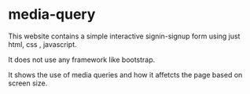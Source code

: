 # media-query
This website contains a simple interactive signin-signup form using just html, css , javascript.


It does not use any framework like bootstrap.


It shows the use of media queries and how it affetcts the page based on screen size.
